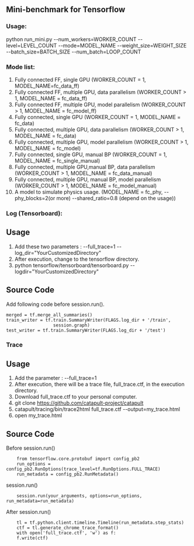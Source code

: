 ## Mini-benchmark for Tensorflow

### Usage:
python run_mini.py --num_workers=WORKER_COUNT --level=LEVEL_COUNT --mode=MODEL_NAME --weight_size=WEIGHT_SIZE --batch_size=BATCH_SIZE --num_batch=LOOP_COUNT

### Mode list:
1.  Fully connected FF, single GPU (WORKER_COUNT = 1, MODEL_NAME=fc_data_ff)
2.  Fully connected FF, multiple GPU, data parallelism (WORKER_COUNT > 1, MODEL_NAME = fc_data_ff)
3.  Fully connected FF, multiple GPU, model parallelism (WORKER_COUNT > 1, MODEL_NAME = fc_model_ff)
4.  Fully connected, single GPU (WORKER_COUNT = 1, MODEL_NAME = fc_data)
5.  Fully connected, multiple GPU, data parallelism (WORKER_COUNT > 1, MODEL_NAME = fc_data)
6.  Fully connected, multiple GPU, model parallelism (WORKER_COUNT > 1, MODEL_NAME = fc_model)
7.  Fully connected, single GPU, manual BP (WORKER_COUNT = 1, MODEL_NAME = fc_single_manual)
8.  Fully connected, multiple GPU,manual BP, data parallelism (WORKER_COUNT > 1, MODEL_NAME = fc_data_manual)
9.  Fully connected, multiple GPU, manual BP, model parallelism (WORKER_COUNT > 1, MODEL_NAME = fc_model_manual)
10. A model to simulate physics usage.  (MODEL_NAME = fc_phy, --phy_blocks=2(or more) --shared_ratio=0.8 (depend on the usage))

### Log (Tensorboard):
## Usage
1. Add these two parameters : --full_trace=1 --log_dir="YourCustomizedDirectory"
2. After execution, change to the tensorflow directory.
3. python tensorflow/tensorboard/tensorboard.py  --logdir="YourCustomizedDirectory"

## Source Code
Add following code before session.run().
```
merged = tf.merge_all_summaries()
train_writer = tf.train.SummaryWriter(FLAGS.log_dir + '/train',
				  session.graph)
test_writer = tf.train.SummaryWriter(FLAGS.log_dir + '/test')
```

### Trace
## Usage
1. Add the parameter : --full_trace=1
2. After execution, there will be a trace file, full_trace.ctf, in the execution directory.
3. Download full_trace.ctf to your personal computer.
4. git clone https://github.com/catapult-project/catapult
5. catapult/tracing/bin/trace2html full_trace.ctf --output=my_trace.html
6. open my_trace.html

## Source Code
Before session.run()
```
    from tensorflow.core.protobuf import config_pb2
    run_options = config_pb2.RunOptions(trace_level=tf.RunOptions.FULL_TRACE)
    run_metadata = config_pb2.RunMetadata()
```
session.run()
```
    session.run(your_arguments, options=run_options, run_metadata=run_metadata)
```
After session.run()
```
    tl = tf.python.client.timeline.Timeline(run_metadata.step_stats)
    ctf = tl.generate_chrome_trace_format()
    with open('full_trace.ctf', 'w') as f:
	f.write(ctf)
```

